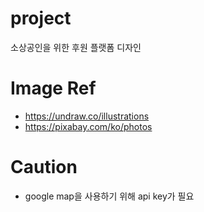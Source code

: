 # project
소상공인을 위한 후원 플랫폼 디자인

# Image Ref
- https://undraw.co/illustrations
- https://pixabay.com/ko/photos

# Caution
- google map을 사용하기 위해 api key가 필요
